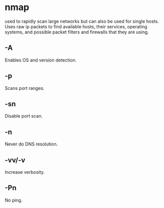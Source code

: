 # nmap
used to rapidly scan large networks but can also be used for single hosts. Uses raw ip packets to find available hosts, their services, operating systems, and 
possible packet filters and firewalls that they are using.
## -A
Enables OS and version detection.
## -p
Scans port ranges.
## -sn
Disable port scan.
## -n
Never do DNS resolution.
## -vv/-v
Increase verbosity.
## -Pn
No ping.
